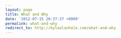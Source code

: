```yaml
---
layout: page
title: What and Why
date: '2012-07-15 20:37:37 +0000'
permalink: what-and-why
redirect_to: http://kylealanhale.com/what-and-why
---
```

